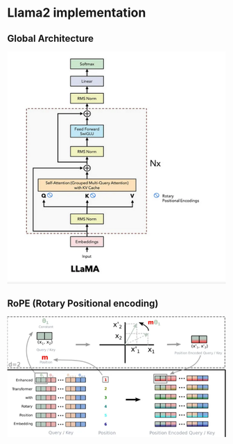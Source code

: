 # Llama2 implementation 

## Global Architecture

![Llama2](Llama2.png)


## RoPE (Rotary Positional encoding) 
![RoPE](RoPE.png)
